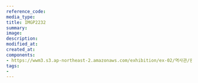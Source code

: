```yaml
---
reference_code:
media_type:
title: IMGP2232
summary:
image:
description:
modified_at:
created_at:
components:
- https://wwm3.s3.ap-northeast-2.amazonaws.com/exhibition/ex-02/역사관/완_외상사진과+김은례할머니+진단서/IMGP2232.JPG
tags:
-
---
```

